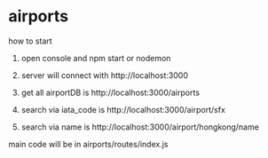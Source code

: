 # airports

how to start

1. open console and npm start or nodemon

2. server will connect with http://localhost:3000

3. get all airportDB is http://localhost:3000/airports

4. search via iata_code is http://localhost:3000/airport/sfx

5. search via name is http://localhost:3000/airport/hongkong/name 

main code will be in airports/routes/index.js

